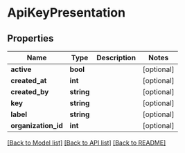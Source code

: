 # ApiKeyPresentation

## Properties
Name | Type | Description | Notes
------------ | ------------- | ------------- | -------------
**active** | **bool** |  | [optional] 
**created_at** | **int** |  | [optional] 
**created_by** | **string** |  | [optional] 
**key** | **string** |  | [optional] 
**label** | **string** |  | [optional] 
**organization_id** | **int** |  | [optional] 

[[Back to Model list]](../README.md#documentation-for-models) [[Back to API list]](../README.md#documentation-for-api-endpoints) [[Back to README]](../README.md)


